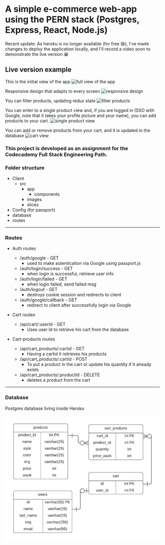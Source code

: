 # A simple e-commerce web-app using the PERN stack (Postgres, Express, React, Node.js)

Recent update: As heroku is no longer available (for free :sweat_smile:), I've made changes to deploy the application locally, and I'll record a video soon to demonstrate the live version :grin:

## Live version example

This is the initial view of the app
![full view of the app](/img/full-view.jpeg)

Responsive design that adapts to every screen
![responsive design](/img/responsive.jpeg)

You can filter products, updating redux state
![filter products](/img/filter.jpeg)

You can enter to a single product view and, if you are logged in (SSO with Google, note that it takes your profile picture and your name), you can add products to your cart.
![single product view](/img/single-product.jpeg)

You can add or remove products from your cart, and it is updated in the database
![cart view](/img/cart.jpeg)

### This project is developed as an assignment for the Codecademy Full Stack Engineering Path.



### Folder structure

 - Client
    - src
        - app
            - components
        - images
        - slices
- Config (for passport)
- database
- routes


---

### Routes

- Auth routes
    - /auth/google - GET 
        - used to make  autentication via Google using passport.js
    - /auth/login/success - GET 
        - when login is successful, retrieve user info
    - /auth/login/failed - GET 
        - when login failed, send failed msg
    - /auth/logout - GET 
        - destroys cookie session and redirects to client 
    - /auth/google/callback - GET
        - redirect to client after successfully login via Google
        

- Cart routes 
    - /api/cart/:userId - GET
        - Uses user Id to retrieve his cart from the database
        
- Cart-products routes
    - /api/cart_products/:cartid - GET
        - Having a cartid it retrieves his products
    - /api/cart_products/:cartid - POST
        - To put a product in the cart or update his quantity if it already exists
    - /api/cart_products/:productId - DELETE
        - deletes a product from the cart
   
---
   
### Database

Postgres database living inside Heroku

![database squema squema](/database/squema.jpeg)
